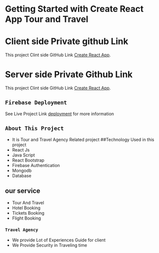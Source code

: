 # Getting Started with Create React App Tour and Travel
 # Client side Private github Link
This project Clint side GitHub Link [Create React App](https://github.com/programming-hero-web-course1/tourism-or-delivery-website-client-side-Mahmudtareq).
# Server side Private  Github Link
This project Clint side GitHub Link [Create React App](https://github.com/programming-hero-web-course1/tourism-or-delivery-website-server-side-Mahmudtareq).

## `Firebase Deployment`
See Live Project Link [deployment](https://tour-and-traveling.web.app/) for more information

## `About This Project`
* It is  Tour and Travel Agency Related project
##Technology Used in this project
* React Js
* Java Script
* React Bootstrap
* Firebase Authentication
* Mongodb
* Database
## our service 
* Tour And Travel
* Hotel Booking
* Tickets Booking
* Flight Booking
### `Travel Agency `
* We provide Lot of Experiences  Guide for client
* We Provide Security in Traveling time











